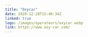 ```yaml
---
title: "Oxycar"
date: 2020-12-28T15:46:34Z
linked: true
logo: /images/operateurs/oxycar.webp
link: https://www.oxy-car.com/
---
```

